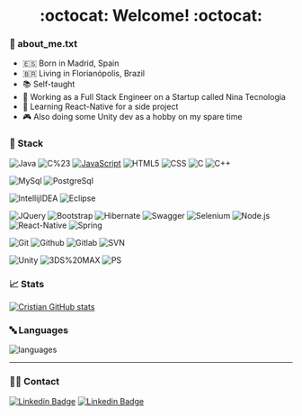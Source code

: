 
<h1 align="center"> 
	:octocat: Welcome! :octocat:
</h1>

### 📝 about_me.txt

- 🇪🇸 Born in Madrid, Spain
- 🇧🇷 Living in Florianópolis, Brazil
- 📚 Self-taught
- 🔭 Working as a Full Stack Engineer on a Startup called Nina Tecnologia
- 🌱 Learning React-Native for a side project
- 🎮 Also doing some Unity dev as a hobby on my spare time

### 🔋 Stack

![Java](https://img.shields.io/badge/-Java-373737?&logo=Java&logoColor=B62829)
![C%23](https://img.shields.io/badge/-C%23-373737?&logo=C%20sharp&logoColor=68217A)
[![JavaScript](https://img.shields.io/badge/-JavaScript-373737?&logo=JavaScript&logoColor=ddc508)](https://github.com/AlvaroIsrael?tab=repositories&q=&type=&language=javascript)
![HTML5](https://img.shields.io/badge/-HTML5-373737?&logo=html5)
![CSS](https://img.shields.io/badge/-CSS-373737?&logo=css3&logoColor=1572B6)
![C](https://img.shields.io/badge/-C-373737?&logo=c)
![C++](https://img.shields.io/badge/-C%2B%2B-373737?&logo=c%2B%2B)


![MySql](https://img.shields.io/badge/-MySql-373737?&logo=MySQL)
![PostgreSql](https://img.shields.io/badge/-PostgreSql-373737?&logo=postgresql)

![IntellijIDEA](https://img.shields.io/badge/-Intellij%20IDEA-373737?&logo=IntelliJ%20IDEA&logoColor=fff)
![Eclipse](https://img.shields.io/badge/-Eclipse-373737?&logo=eclipseide&logoColor=2C2255)

![JQuery](https://img.shields.io/badge/-JQuery-373737?&logo=jquery)
![Bootstrap](https://img.shields.io/badge/-Bootstrap-373737?&logo=bootstrap)
![Hibernate](https://img.shields.io/badge/-Hibernate-373737?&logo=hibernate)
![Swagger](https://img.shields.io/badge/-Swagger-373737?&logo=swagger)
![Selenium](https://img.shields.io/badge/-Selenium-373737?&logo=selenium)
![Node.js](https://img.shields.io/badge/-Node-373737?&logo=node.js)
![React-Native](https://img.shields.io/badge/-React%20Native-373737?&logo=React)
![Spring](https://img.shields.io/badge/-Spring-373737?&logo=spring)


![Git](https://img.shields.io/badge/-Git-373737?&logo=git)
![Github](https://img.shields.io/badge/-Github-373737?&logo=github)
![Gitlab](https://img.shields.io/badge/-Gitlab-373737?&logo=gitlab)
![SVN](https://img.shields.io/badge/-SVN-373737?&logo=subversion)

![Unity](https://img.shields.io/badge/-Unity-373737?&logo=unity)
![3DS%20MAX](https://img.shields.io/badge/-3DS%20Max-373737?&logo=autodesk)
![PS](https://img.shields.io/badge/-PS-373737?&logo=adobe%20photoshop)

### 📈 Stats 
 
[![Cristian GitHub stats](https://github-readme-stats.vercel.app/api?username=cristiancll&theme=vision-friendly-dark&show_icons=true&custom_title=Cristian%20Github%20Stats&include_all_commits=true)](https://github.com/cristiancll/github-readme-stats)

### 🔤 Languages 
![languages](https://github-readme-stats.vercel.app/api/top-langs/?username=cristiancll&layout=compact&theme=vision-friendly-dark)


<hr>

### 👨‍💻 Contact
[![Linkedin Badge](https://img.shields.io/badge/-LinkedIn-blue?style=flat-square&logo=Linkedin&logoColor=white&link=https://www.linkedin.com/in/cristiancl/)](https://www.linkedin.com/in/cristiancl/)
[![Linkedin Badge](https://img.shields.io/badge/-Twitter-blue?style=flat-square&logo=Twitter&logoColor=white&link=https://twitter.com/cristiancll)](https://twitter.com/cristiancll)
